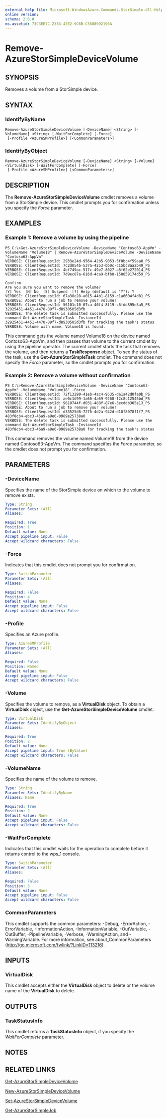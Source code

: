 ```yaml
---
external help file: Microsoft.WindowsAzure.Commands.StorSimple.dll-Help.xml
online version: 
schema: 2.0.0
ms.assetid: 73C3EE7C-2383-45E2-9C6B-C5688992196A
---
```


# Remove-AzureStorSimpleDeviceVolume

## SYNOPSIS
Removes a volume from a StorSimple device.

## SYNTAX

### IdentifyByName
```
Remove-AzureStorSimpleDeviceVolume [-DeviceName] <String> [-VolumeName] <String> [-WaitForComplete] [-Force]
 [-Profile <AzureSMProfile>] [<CommonParameters>]
```

### IdentifyByObject
```
Remove-AzureStorSimpleDeviceVolume [-DeviceName] <String> [-Volume] <VirtualDisk> [-WaitForComplete] [-Force]
 [-Profile <AzureSMProfile>] [<CommonParameters>]
```

## DESCRIPTION
The **Remove-AzureStorSimpleDeviceVolume** cmdlet removes a volume from a StorSimple device.
This cmdlet prompts you for confirmation unless you specify the *Force* parameter.

## EXAMPLES

### Example 1: Remove a volume by using the pipeline
```
PS C:\>Get-AzureStorSimpleDeviceVolume -DeviceName "Contoso63-AppVm" -VolumeName "Volume18" | Remove-AzureStorSimpleDeviceVolume -DeviceName "Contoso63-AppVm"
VERBOSE: ClientRequestId: 2933e24d-9564-42b5-9053-5f0bc4f59ea8_PS
VERBOSE: ClientRequestId: 7c2d854b-537a-4253-bb0c-c15bc8aa2b49_PS
VERBOSE: ClientRequestId: 4bf749ac-517c-49e7-8027-a8f62e272014_PS
VERBOSE: ClientRequestId: 7d9ec87a-616d-4ca9-bfb8-158859174d59_PS

Confirm
Are you sure you want to remove the volume? 
[Y] Yes  [N] No  [S] Suspend  [?] Help (default is "Y"): Y
VERBOSE: ClientRequestId: 67a38e28-a015-44b1-8159-c1a6604f4d81_PS
VERBOSE: About to run a job to remove your volume! 
VERBOSE: ClientRequestId: 56101c10-07ca-40f4-8f19-c6fdd895e3a5_PS
32925451-4451-4478-89f7-d8930505d3fb
VERBOSE: The delete task is submitted successfully. Please use the command Get-AzureStorSimpleTask -InstanceId
32925451-4451-4478-89f7-d8930505d3fb for tracking the task's status
VERBOSE: Volume with name: Volume18 is found.
```

This command gets the volume named Volume18 on the device named Contoso63-AppVm, and then passes that volume to the current cmdlet by using the pipeline operator.
The current cmdlet starts the task that removes the volume, and then returns a **TaskResponse** object.
To see the status of the task, use the **Get-AzureStorSimpleTask** cmdlet.
The command does not specify the *Force* parameter, so the cmdlet prompts you for confirmation.

### Example 2: Remove a volume without confirmation
```
PS C:\>Remove-AzureStorSimpleDeviceVolume -DeviceName "Contoso63-AppVm" -VolumeName "Volume18" -Force
VERBOSE: ClientRequestId: 72f13290-41eb-4ac4-9535-da1a42d0fa0b_PS
VERBOSE: ClientRequestId: ae0c1d99-1a66-4a69-9260-f2c8c12546bd_PS
VERBOSE: ClientRequestId: 9610744f-d031-488f-87e6-3ecddb305e13_PS
VERBOSE: About to run a job to remove your volume! 
VERBOSE: ClientRequestId: d33525d8-7276-4d2a-942d-d10f8078f1f7_PS
483f8cb4-ebc3-46a9-a9e6-0989e25738a0
VERBOSE: The delete task is submitted successfully. Please use the command Get-AzureStorSimpleTask -InstanceId
483f8cb4-ebc3-46a9-a9e6-0989e25738a0 for tracking the task's status
```

This command removes the volume named Volume18 from the device named Contoso63-AppVm.
The command specifies the *Force* parameter, so the cmdlet does not prompt you for confirmation.

## PARAMETERS

### -DeviceName
Specifies the name of the StorSimple device on which to the volume to remove exists.

```yaml
Type: String
Parameter Sets: (All)
Aliases: 

Required: True
Position: 1
Default value: None
Accept pipeline input: False
Accept wildcard characters: False
```

### -Force
Indicates that this cmdlet does not prompt you for confirmation.

```yaml
Type: SwitchParameter
Parameter Sets: (All)
Aliases: 

Required: False
Position: 4
Default value: None
Accept pipeline input: False
Accept wildcard characters: False
```

### -Profile
Specifies an Azure profile.

```yaml
Type: AzureSMProfile
Parameter Sets: (All)
Aliases: 

Required: False
Position: Named
Default value: None
Accept pipeline input: False
Accept wildcard characters: False
```

### -Volume
Specifies the volume to remove, as a **VirtualDisk** object.
To obtain a **VirtualDisk** object, use the **Get-AzureStorSimpleDeviceVolume** cmdlet.

```yaml
Type: VirtualDisk
Parameter Sets: IdentifyByObject
Aliases: 

Required: True
Position: 2
Default value: None
Accept pipeline input: True (ByValue)
Accept wildcard characters: False
```

### -VolumeName
Specifies the name of the volume to remove.

```yaml
Type: String
Parameter Sets: IdentifyByName
Aliases: Name

Required: True
Position: 2
Default value: None
Accept pipeline input: False
Accept wildcard characters: False
```

### -WaitForComplete
Indicates that this cmdlet waits for the operation to complete before it returns control to the wps_1 console.

```yaml
Type: SwitchParameter
Parameter Sets: (All)
Aliases: 

Required: False
Position: 3
Default value: None
Accept pipeline input: False
Accept wildcard characters: False
```

### CommonParameters
This cmdlet supports the common parameters: -Debug, -ErrorAction, -ErrorVariable, -InformationAction, -InformationVariable, -OutVariable, -OutBuffer, -PipelineVariable, -Verbose, -WarningAction, and -WarningVariable. For more information, see about_CommonParameters (http://go.microsoft.com/fwlink/?LinkID=113216).

## INPUTS

### VirtualDisk
This cmdlet accepts either the **VirtualDisk** object to delete or the volume name of the **VirtualDisk** to delete.

## OUTPUTS

### TaskStatusInfo
This cmdlet returns a **TaskStatusInfo** object, if you specify the *WaitForComplete* parameter.

## NOTES

## RELATED LINKS

[Get-AzureStorSimpleDeviceVolume](./Get-AzureStorSimpleDeviceVolume.md)

[New-AzureStorSimpleDeviceVolume](./New-AzureStorSimpleDeviceVolume.md)

[Set-AzureStorSimpleDeviceVolume](./Set-AzureStorSimpleDeviceVolume.md)

[Get-AzureStorSimpleJob](./Get-AzureStorSimpleJob.md)


